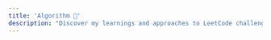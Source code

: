 ```yaml
---
title: 'Algorithm 🧠'
description: "Discover my learnings and approaches to LeetCode challenges, algorithms, and data structures."
---
```

